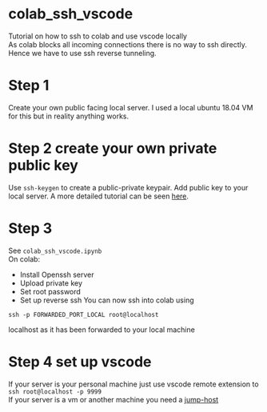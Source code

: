 # colab_ssh_vscode
Tutorial on how to ssh to colab and use vscode locally\
As colab blocks all incoming connections there is no way to ssh directly.\
Hence we have to use ssh reverse tunneling.

# Step 1
Create your own public facing local server. I used a local ubuntu 18.04 VM for this but in reality anything works.
# Step 2 create your own private public key
Use `ssh-keygen` to create a public-private keypair. Add public key to your local server. A more detailed tutorial can be seen [here](https://www.digitalocean.com/community/tutorials/how-to-set-up-ssh-keys-on-ubuntu-1604).
# Step 3
See `colab_ssh_vscode.ipynb`\
On colab:
* Install Openssh server
* Upload private key
* Set root password
* Set up reverse ssh
You can now ssh into colab using 
```
ssh -p FORWARDED_PORT_LOCAL root@localhost 
```
localhost as it has been forwarded to your local machine
# Step 4 set up vscode
If your server is your personal machine just use vscode remote extension to `ssh root@localhost -p 9999`\
If your server is a vm or another machine you need a [jump-host](https://code.visualstudio.com/blogs/2019/10/03/remote-ssh-tips-and-tricks#_proxycommand)
